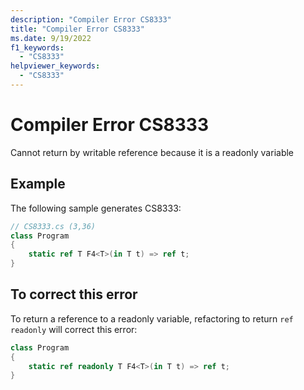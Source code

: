```yaml
---
description: "Compiler Error CS8333"
title: "Compiler Error CS8333"
ms.date: 9/19/2022
f1_keywords:
  - "CS8333"
helpviewer_keywords:
  - "CS8333"
---
```

# Compiler Error CS8333

Cannot return by writable reference because it is a readonly variable

## Example

 The following sample generates CS8333:

```csharp
// CS8333.cs (3,36)
class Program
{
    static ref T F4<T>(in T t) => ref t;
}
```

## To correct this error

To return a reference to a readonly variable, refactoring to return `ref readonly` will correct this error:

```csharp
class Program
{
    static ref readonly T F4<T>(in T t) => ref t;
}
```
